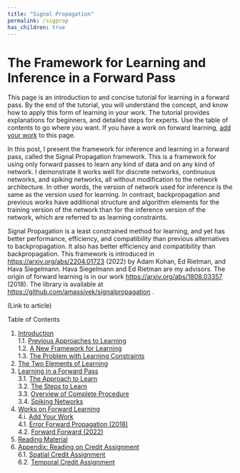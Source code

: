 ```yaml
---
title: "Signal Propagation"
permalink: /sigprop
has_children: true
---
```


# The Framework for Learning and Inference in a Forward Pass

This page is an introduction to and concise tutorial for learning in a forward pass. By the end of the tutorial, you will understand the concept, and know how to apply this form of learning in your work. The tutorial provides explanations for beginners, and detailed steps for experts. Use the table of contents to go where you want. If you have a work on forward learning, [add your work](#4i-add-your-work) to this page.

In this post, I present the framework for inference and learning in a forward pass, called the Signal Propagation framework. This is a framework for using only forward passes to learn any kind of data and on any kind of network. I demonstrate it works well for discrete networks, continuous networks, and spiking networks, all without modification to the network architecture. In other words, the version of network used for inference is the same as the version used for learning. In contrast, backpropagation and previous works have additional structure and algorithm elements for the training version of the network than for the inference version of the network, which are referred to as learning constraints.

Signal Propagation is a least constrained method for learning, and yet has better performance, efficiency, and compatibility than previous alternatives to backpropagation. It also has better efficiency and compatibility than backpropagation. This framework is introduced in https://arxiv.org/abs/2204.01723 (2022) by Adam Kohan, Ed Rietman, and Hava Siegelmann. Hava Siegelmann and Ed Rietman are my advisors. The origin of forward learning is in our work https://arxiv.org/abs/1808.03357 (2018). The library is available at https://github.com/amassivek/signalpropagation .

(Link to article)

Table of Contents
1. [Introduction](./introduction#1-introduction)\
  1.1. [Previous Approaches to Learning](./introduction#11-previous-approaches-to-learning)\
  1.2. [A New Framework for Learning](./introduction#12-a-new-framework-for-learning)\
  1.3. [The Problem with Learning Constraints](./introduction#13-the-problem-with-learning-constraints)
2. [The Two Elements of Learning](./elementsoflearning#2-the-two-elements-of-learning)
3. [Learning in a Forward Pass](./learninginaforwardpass#3-learning-in-a-forward-pass)\
  3.1. [The Approach to Learn](./learninginaforwardpass#31-the-approach-to-learn)\
  3.2. [The Steps to Learn](./learninginaforwardpass#32-the-steps-to-learn)\
  3.3. [Overview of Complete Procedure](./learninginaforwardpass#33-overview-of-complete-procedure)\
  3.4. [Spiking Networks](./learninginaforwardpass#34-spiking-networks)
4. [Works on Forward Learning](./worksonforwardlearning#4-works-on-forward-learning)\
  4.i. [Add Your Work](./worksonforwardlearning#4i-add-your-work)\
  4.1. [Error Forward Propagation (2018)](./worksonforwardlearning#41-error-forward-propagation-2018)\
  4.2. [Forward Forward (2022)](./worksonforwardlearning#42-forward-forward-2022)
5. [Reading Material](./readingmaterial#5-reading-material)
6. [Appendix: Reading on Credit Assignment](./creditassignment#6-appendix-reading-on-credit-assignment)\
  6.1. [Spatial Credit Assignment](./creditassignment#61-spatial-credit-assignment)\
  6.2. [Temporal Credit Assignment](./creditassignment#62-temporal-credit-assignment)